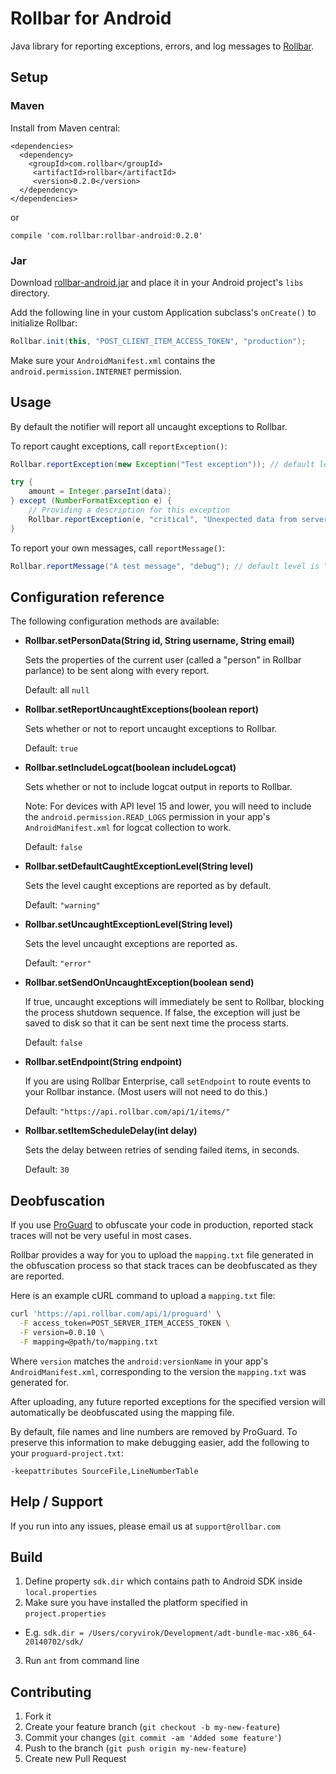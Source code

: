 # Rollbar for Android

<!-- RemoveNext -->
Java library for reporting exceptions, errors, and log messages to [Rollbar](https://rollbar.com).

## Setup ##

### Maven

Install from Maven central:

```
<dependencies>
  <dependency>
    <groupId>com.rollbar</groupId>
     <artifactId>rollbar</artifactId>
     <version>0.2.0</version>
  </dependency>
</dependencies>
```

or

```
compile 'com.rollbar:rollbar-android:0.2.0'
```

### Jar

Download [rollbar-android.jar](https://github.com/rollbar/rollbar-android/releases/latest) and place it in your Android project's `libs` directory.

Add the following line in your custom Application subclass's `onCreate()` to initialize Rollbar:

```java
Rollbar.init(this, "POST_CLIENT_ITEM_ACCESS_TOKEN", "production");
```


Make sure your `AndroidManifest.xml` contains the `android.permission.INTERNET` permission.

## Usage ##

By default the notifier will report all uncaught exceptions to Rollbar.

To report caught exceptions, call `reportException()`:

```java
Rollbar.reportException(new Exception("Test exception")); // default level is "warning"

try {
    amount = Integer.parseInt(data);
} except (NumberFormatException e) {
    // Providing a description for this exception
    Rollbar.reportException(e, "critical", "Unexpected data from server");
}
```

To report your own messages, call `reportMessage()`:

```java
Rollbar.reportMessage("A test message", "debug"); // default level is "info"
```

## Configuration reference ##

The following configuration methods are available:

 * **Rollbar.setPersonData(String id, String username, String email)**

    Sets the properties of the current user (called a "person" in Rollbar parlance) to be sent along with every report.

    Default: all `null`


 * **Rollbar.setReportUncaughtExceptions(boolean report)**

    Sets whether or not to report uncaught exceptions to Rollbar.

    Default: `true`


 * **Rollbar.setIncludeLogcat(boolean includeLogcat)**

    Sets whether or not to include logcat output in reports to Rollbar.

    Note: For devices with API level 15 and lower, you will need to include the `android.permission.READ_LOGS` permission in your app's `AndroidManifest.xml` for logcat collection to work.

    Default: `false`


 * **Rollbar.setDefaultCaughtExceptionLevel(String level)**

    Sets the level caught exceptions are reported as by default.

    Default: `"warning"`


 * **Rollbar.setUncaughtExceptionLevel(String level)**

    Sets the level uncaught exceptions are reported as.

    Default: `"error"`


 * **Rollbar.setSendOnUncaughtException(boolean send)**

    If true, uncaught exceptions will immediately be sent to Rollbar, blocking the process shutdown sequence. If false, the exception will just be saved to disk so that it can be sent next time the process starts.

    Default: `false`


 * **Rollbar.setEndpoint(String endpoint)**

    If you are using Rollbar Enterprise, call `setEndpoint` to route events to your Rollbar instance. (Most users will not need to do this.)

    Default: `"https://api.rollbar.com/api/1/items/"`

* **Rollbar.setItemScheduleDelay(int delay)**

    Sets the delay between retries of sending failed items, in seconds.

    Default: `30`



## Deobfuscation ##

If you use [ProGuard](http://developer.android.com/tools/help/proguard.html) to obfuscate your code in production, reported stack traces will not be very useful in most cases.

Rollbar provides a way for you to upload the `mapping.txt` file generated in the obfuscation process so that stack traces can be deobfuscated as they are reported.

Here is an example cURL command to upload a `mapping.txt` file:

```bash
curl 'https://api.rollbar.com/api/1/proguard' \
  -F access_token=POST_SERVER_ITEM_ACCESS_TOKEN \
  -F version=0.0.10 \
  -F mapping=@path/to/mapping.txt
```

Where `version` matches the `android:versionName` in your app's `AndroidManifest.xml`, corresponding to the version the `mapping.txt` was generated for.

After uploading, any future reported exceptions for the specified version will automatically be deobfuscated using the mapping file.

By default, file names and line numbers are removed by ProGuard. To preserve this information to make debugging easier, add the following to your `proguard-project.txt`:

```
-keepattributes SourceFile,LineNumberTable
```

## Help / Support

If you run into any issues, please email us at `support@rollbar.com`

## Build

1. Define property `sdk.dir` which contains path to Android SDK inside `local.properties`
2. Make sure you have installed the platform specified in `project.properties`
  - E.g. `sdk.dir = /Users/coryvirok/Development/adt-bundle-mac-x86_64-20140702/sdk/`
3. Run `ant` from command line

## Contributing

1. Fork it
2. Create your feature branch (`git checkout -b my-new-feature`)
3. Commit your changes (`git commit -am 'Added some feature'`)
4. Push to the branch (`git push origin my-new-feature`)
5. Create new Pull Request
